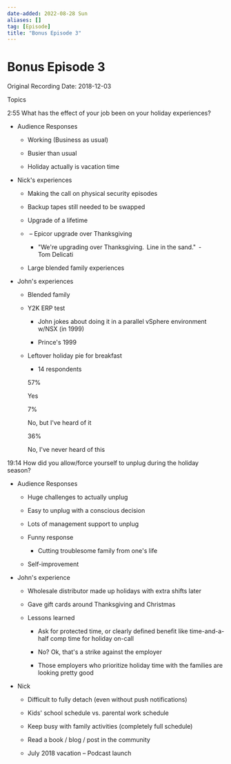 ```yaml
---
date-added: 2022-08-28 Sun
aliases: []
tag: [Episode]
title: "Bonus Episode 3"
---
```


# Bonus Episode 3



Original Recording Date: 2018-12-03 

Topics  

2:55 What has the effect of your job been on your holiday experiences? 

-   Audience Responses 
    
    -   Working (Business as usual) 
        
    -   Busier than usual 
        
    -   Holiday actually is vacation time 
        
-   Nick's experiences 
    
    -   Making the call on physical security episodes 
        
    -   Backup tapes still needed to be swapped 
        
    -   Upgrade of a lifetime 
        
    -    – Epicor upgrade over Thanksgiving 
        
        - "We're upgrading over Thanksgiving.  Line in the sand."  - Tom Delicati 
            
    -   Large blended family experiences 
        
-   John's experiences 
    
    -   Blended family 
        
    -   Y2K ERP test 
        
        -   John jokes about doing it in a parallel vSphere environment w/NSX (in 1999) 
            
        -   Prince's 1999 
            
    -   Leftover holiday pie for breakfast 
        
        -   14 respondents 
            
        
        57%  
        
        Yes 
        
        7%  
        
        No, but I've heard of it 
        
        36%  
        
        No, I've never heard of this 
        

19:14 How did you allow/force yourself to unplug during the holiday season? 

-   Audience Responses 
    
    -   Huge challenges to actually unplug 
        
    -   Easy to unplug with a conscious decision 
        
    -   Lots of management support to unplug 
        
    -   Funny response 
        
        -   Cutting troublesome family from one's life 
            
    -   Self-improvement 
        
-   John's experience 
    
    -   Wholesale distributor made up holidays with extra shifts later 
        
    -   Gave gift cards around Thanksgiving and Christmas 
        
    -   Lessons learned 
        
        -   Ask for protected time, or clearly defined benefit like time-and-a-half comp time for holiday on-call 
            
        -   No? Ok, that's a strike against the employer 
            
        -   Those employers who prioritize holiday time with the families are looking pretty good 
            
-   Nick 
    
    -   Difficult to fully detach (even without push notifications) 
        
    -   Kids' school schedule vs. parental work schedule 
        
    -   Keep busy with family activities (completely full schedule) 
        
    -   Read a book / blog / post in the community 
        
    -   July 2018 vacation – Podcast launch